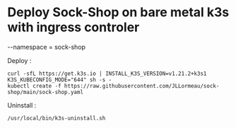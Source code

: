 # Deploy Sock-Shop on bare metal k3s with ingress controler
--namespace = sock-shop

Deploy :

    curl -sfL https://get.k3s.io | INSTALL_K3S_VERSION=v1.21.2+k3s1 K3S_KUBECONFIG_MODE="644" sh -s - 
    kubectl create -f https://raw.githubusercontent.com/JLLormeau/sock-shop/main/sock-shop.yaml
    

Uninstall : 

    /usr/local/bin/k3s-uninstall.sh
    
    
